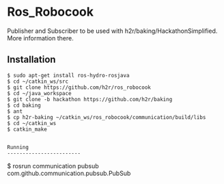 Ros_Robocook
============
Publisher and Subscriber to be used with h2r/baking/HackathonSimplified. More information there.

Installation
------------------------

```
$ sudo apt-get install ros-hydro-rosjava
$ cd ~/catkin_ws/src
$ git clone https://github.com/h2r/ros_robocook
$ cd ~/java_workspace
$ git clone -b hackathon https://github.com/h2r/baking
$ cd baking
$ ant
$ cp h2r-baking ~/catkin_ws/ros_robocook/communication/build/libs
$ cd ~/catkin_ws
$ catkin_make


Running
------------------------
```
$ rosrun communication pubsub com.github.communication.pubsub.PubSub
```
